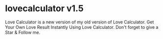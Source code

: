 # lovecalculator v1.5

Love Calculator is a new version of my old version of Love Calculator. Get Your Own Love Result Instantly Using Love Calculator. Don't forget to give a Star &amp; Follow me.
